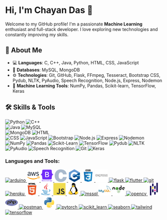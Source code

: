# Hi, I'm Chayan Das 👋

Welcome to my GitHub profile! I'm a passionate **Machine Learning** enthusiast and full-stack developer. I love exploring new technologies and constantly improving my skills.


## 🚀 About Me
- 💻 **Languages**: C, C++, Java, Python, HTML, CSS, JavaScript  
- 💾 **Databases**: MySQL, MongoDB  
- ⚙️ **Technologies**: Git, GitHub, Flask, FFmpeg, Tesseract, Bootstrap CSS, Pydub, NLTK, PyAudio, Speech Recognition, Node.js, Express, Nodemon  
- 🧠 **Machine Learning Tools**: NumPy, Pandas, Scikit-learn, TensorFlow, Keras  
 
## 🛠️ Skills & Tools
![Python](https://img.shields.io/badge/-Python-3776AB?style=for-the-badge&logo=python&logoColor=white)  ![C++](https://img.shields.io/badge/-C++-00599C?style=for-the-badge&logo=c%2B%2B&logoColor=white)  
![Java](https://img.shields.io/badge/-Java-007396?style=for-the-badge&logo=java&logoColor=white)  ![MySQL](https://img.shields.io/badge/-MySQL-4479A1?style=for-the-badge&logo=mysql&logoColor=white)  
![MongoDB](https://img.shields.io/badge/-MongoDB-47A248?style=for-the-badge&logo=mongodb&logoColor=white)  ![HTML](https://img.shields.io/badge/-HTML-E34F26?style=for-the-badge&logo=html5&logoColor=white)  
![CSS](https://img.shields.io/badge/-CSS-1572B6?style=for-the-badge&logo=css3&logoColor=white)  ![JavaScript](https://img.shields.io/badge/-JavaScript-F7DF1E?style=for-the-badge&logo=javascript&logoColor=black) ![Bootstrap](https://img.shields.io/badge/-Bootstrap-563D7C?style=for-the-badge&logo=bootstrap&logoColor=white)  ![Node.js](https://img.shields.io/badge/-Node.js-339933?style=for-the-badge&logo=node.js&logoColor=white)  ![Express](https://img.shields.io/badge/-Express-000000?style=for-the-badge&logo=express&logoColor=white)  ![Nodemon](https://img.shields.io/badge/-Nodemon-76D04B?style=for-the-badge&logo=nodemon&logoColor=white)  ![NumPy](https://img.shields.io/badge/-NumPy-013243?style=for-the-badge&logo=numpy&logoColor=white)  ![Pandas](https://img.shields.io/badge/-Pandas-150458?style=for-the-badge&logo=pandas&logoColor=white)  ![Scikit-Learn](https://img.shields.io/badge/-Scikit%20Learn-F7931E?style=for-the-badge&logo=scikit-learn&logoColor=white)  ![TensorFlow](https://img.shields.io/badge/-TensorFlow-FF6F00?style=for-the-badge&logo=tensorflow&logoColor=white)  ![Pydub](https://img.shields.io/badge/-Pydub-4CBB17?style=for-the-badge&logo=python&logoColor=white)  ![NLTK](https://img.shields.io/badge/-NLTK-008000?style=for-the-badge&logo=python&logoColor=white)  ![PyAudio](https://img.shields.io/badge/-PyAudio-FF5733?style=for-the-badge&logo=python&logoColor=white)  ![Speech Recognition](https://img.shields.io/badge/-Speech%20Recognition-FF6347?style=for-the-badge&logo=python&logoColor=white)  ![Git](https://img.shields.io/badge/-Git-F05032?style=for-the-badge&logo=git&logoColor=white) ![Keras](https://img.shields.io/badge/-Keras-D00000?style=for-the-badge&logo=keras&logoColor=white)



<h3 align="left">Languages and Tools:</h3>
<p align="left"> <a href="https://www.arduino.cc/" target="_blank" rel="noreferrer"> <img src="https://cdn.worldvectorlogo.com/logos/arduino-1.svg" alt="arduino" width="40" height="40"/> </a> <a href="https://aws.amazon.com" target="_blank" rel="noreferrer"> <img src="https://raw.githubusercontent.com/devicons/devicon/master/icons/amazonwebservices/amazonwebservices-original-wordmark.svg" alt="aws" width="40" height="40"/> </a> <a href="https://getbootstrap.com" target="_blank" rel="noreferrer"> <img src="https://raw.githubusercontent.com/devicons/devicon/master/icons/bootstrap/bootstrap-plain-wordmark.svg" alt="bootstrap" width="40" height="40"/> </a> <a href="https://www.cprogramming.com/" target="_blank" rel="noreferrer"> <img src="https://raw.githubusercontent.com/devicons/devicon/master/icons/c/c-original.svg" alt="c" width="40" height="40"/> </a> <a href="https://www.w3schools.com/cpp/" target="_blank" rel="noreferrer"> <img src="https://raw.githubusercontent.com/devicons/devicon/master/icons/cplusplus/cplusplus-original.svg" alt="cplusplus" width="40" height="40"/> </a> <a href="https://www.w3schools.com/css/" target="_blank" rel="noreferrer"> <img src="https://raw.githubusercontent.com/devicons/devicon/master/icons/css3/css3-original-wordmark.svg" alt="css3" width="40" height="40"/> </a> <a href="https://expressjs.com" target="_blank" rel="noreferrer"> <img src="https://raw.githubusercontent.com/devicons/devicon/master/icons/express/express-original-wordmark.svg" alt="express" width="40" height="40"/> </a> <a href="https://flask.palletsprojects.com/" target="_blank" rel="noreferrer"> <img src="https://www.vectorlogo.zone/logos/pocoo_flask/pocoo_flask-icon.svg" alt="flask" width="40" height="40"/> </a> <a href="https://flutter.dev" target="_blank" rel="noreferrer"> <img src="https://www.vectorlogo.zone/logos/flutterio/flutterio-icon.svg" alt="flutter" width="40" height="40"/> </a> <a href="https://git-scm.com/" target="_blank" rel="noreferrer"> <img src="https://www.vectorlogo.zone/logos/git-scm/git-scm-icon.svg" alt="git" width="40" height="40"/> </a> <a href="https://heroku.com" target="_blank" rel="noreferrer"> <img src="https://www.vectorlogo.zone/logos/heroku/heroku-icon.svg" alt="heroku" width="40" height="40"/> </a> <a href="https://www.w3.org/html/" target="_blank" rel="noreferrer"> <img src="https://raw.githubusercontent.com/devicons/devicon/master/icons/html5/html5-original-wordmark.svg" alt="html5" width="40" height="40"/> </a> <a href="https://www.java.com" target="_blank" rel="noreferrer"> <img src="https://raw.githubusercontent.com/devicons/devicon/master/icons/java/java-original.svg" alt="java" width="40" height="40"/> </a> <a href="https://developer.mozilla.org/en-US/docs/Web/JavaScript" target="_blank" rel="noreferrer"> <img src="https://raw.githubusercontent.com/devicons/devicon/master/icons/javascript/javascript-original.svg" alt="javascript" width="40" height="40"/> </a> <a href="https://www.linux.org/" target="_blank" rel="noreferrer"> <img src="https://raw.githubusercontent.com/devicons/devicon/master/icons/linux/linux-original.svg" alt="linux" width="40" height="40"/> </a> <a href="https://www.microsoft.com/en-us/sql-server" target="_blank" rel="noreferrer"> <img src="https://www.svgrepo.com/show/303229/microsoft-sql-server-logo.svg" alt="mssql" width="40" height="40"/> </a> <a href="https://www.mysql.com/" target="_blank" rel="noreferrer"> <img src="https://raw.githubusercontent.com/devicons/devicon/master/icons/mysql/mysql-original-wordmark.svg" alt="mysql" width="40" height="40"/> </a> <a href="https://nodejs.org" target="_blank" rel="noreferrer"> <img src="https://raw.githubusercontent.com/devicons/devicon/master/icons/nodejs/nodejs-original-wordmark.svg" alt="nodejs" width="40" height="40"/> </a> <a href="https://opencv.org/" target="_blank" rel="noreferrer"> <img src="https://www.vectorlogo.zone/logos/opencv/opencv-icon.svg" alt="opencv" width="40" height="40"/> </a> <a href="https://pandas.pydata.org/" target="_blank" rel="noreferrer"> <img src="https://raw.githubusercontent.com/devicons/devicon/2ae2a900d2f041da66e950e4d48052658d850630/icons/pandas/pandas-original.svg" alt="pandas" width="40" height="40"/> </a> <a href="https://www.php.net" target="_blank" rel="noreferrer"> <img src="https://raw.githubusercontent.com/devicons/devicon/master/icons/php/php-original.svg" alt="php" width="40" height="40"/> </a> <a href="https://postman.com" target="_blank" rel="noreferrer"> <img src="https://www.vectorlogo.zone/logos/getpostman/getpostman-icon.svg" alt="postman" width="40" height="40"/> </a> <a href="https://www.python.org" target="_blank" rel="noreferrer"> <img src="https://raw.githubusercontent.com/devicons/devicon/master/icons/python/python-original.svg" alt="python" width="40" height="40"/> </a> <a href="https://pytorch.org/" target="_blank" rel="noreferrer"> <img src="https://www.vectorlogo.zone/logos/pytorch/pytorch-icon.svg" alt="pytorch" width="40" height="40"/> </a> <a href="https://scikit-learn.org/" target="_blank" rel="noreferrer"> <img src="https://upload.wikimedia.org/wikipedia/commons/0/05/Scikit_learn_logo_small.svg" alt="scikit_learn" width="40" height="40"/> </a> <a href="https://seaborn.pydata.org/" target="_blank" rel="noreferrer"> <img src="https://seaborn.pydata.org/_images/logo-mark-lightbg.svg" alt="seaborn" width="40" height="40"/> </a> <a href="https://tailwindcss.com/" target="_blank" rel="noreferrer"> <img src="https://www.vectorlogo.zone/logos/tailwindcss/tailwindcss-icon.svg" alt="tailwind" width="40" height="40"/> </a> <a href="https://www.tensorflow.org" target="_blank" rel="noreferrer"> <img src="https://www.vectorlogo.zone/logos/tensorflow/tensorflow-icon.svg" alt="tensorflow" width="40" height="40"/> </a> </p>

